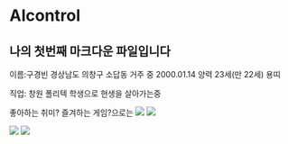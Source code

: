 # AIcontrol

## 나의 첫번째 마크다운 파일입니다

이름:구경빈
경상남도 의창구 소답동 거주 중
2000.01.14 양력 23세(만 22세) 용띠

직업: 창원 폴리텍 학생으로 현생을 살아가는중

좋아하는 취미? 즐겨하는 게임?으로는
<a href="https://www.op.gg/summoners/kr/%EB%82%98%EC%97%B058" target="_blank"><img src="https://img.shields.io/badge/LOL LOL!!-E4405F?style=flat-square&logo=Riot Games&logoColor=white"/></a>
<img src="https://img.shields.io/badge/폴가이즈-00000?style=flat-square&logo=Epic Games&logoColor=white"/>


<a href="https://www.instagram.com/gu_gubin/" target="_blank"><img src="https://img.shields.io/badge/GU stagram-E4405F?style=flat-square&logo=instagram&logoColor=white"/></a>
<a href="https://www.facebook.com/profile.php?id=100007931741322" target="_blank"><img src="https://img.shields.io/badge/face book-4EE3C2?style=flat-square&logo=Facebook&logoColor=white"/></a>
